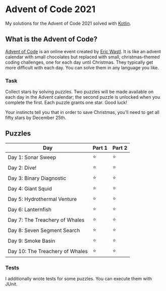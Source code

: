 # Advent of Code 2021

My solutions for the Advent of Code 2021 solved with [Kotlin](https://kotlinlang.org/).

## What is the Advent of Code?

[Advent of Code](https://adventofcode.com/2021) is an online event created
by [Eric Wastl](https://twitter.com/ericwastl). It is like an advent calendar with small chocolates but replaced with
small, christmas-themed coding challenges, one for each day until Christmas. They typically get more difficult with each
day. You can solve them in any language you like.

### Task

Collect stars by solving puzzles. Two puzzles will be made available on each day in the Advent calendar; the second
puzzle is unlocked when you complete the first. Each puzzle grants one star. Good luck!

Your instincts tell you that in order to save Christmas, you'll need to get all fifty stars by December 25th.

## Puzzles

| Day                             | Part 1 | Part 2 |
|---------------------------------|--------|--------|
| Day 1: Sonar Sweep              | ⭐      | ⭐      |
| Day 2: Dive!                    | ⭐      | ⭐      |
| Day 3: Binary Diagnostic        | ⭐      | ⭐      |
| Day 4: Giant Squid              | ⭐      | ⭐      |
| Day 5: Hydrothermal Venture     | ⭐      | ⭐      |
| Day 6: Lanternfish              | ⭐      | ⭐      |
| Day 7: The Treachery of Whales  | ⭐      | ⭐      |
| Day 8: Seven Segment Search     | ⭐      | ⭐      |
| Day 9: Smoke Basin              | ⭐      | ⭐      |
| Day 10: The Treachery of Whales | ⭐      | ⭐      |

### Tests

I additionally wrote tests for some puzzles. You can execute them with JUnit.

